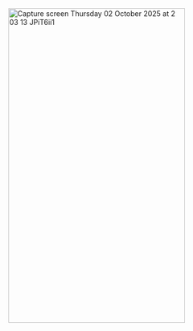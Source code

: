 <img width="351" height="625" alt="Capture screen Thursday 02 October 2025 at 2  03 13 JPiT6ii1" src="https://github.com/user-attachments/assets/9b5f53f0-b9c8-48a2-9fb1-c6dfc1c4a101" />
